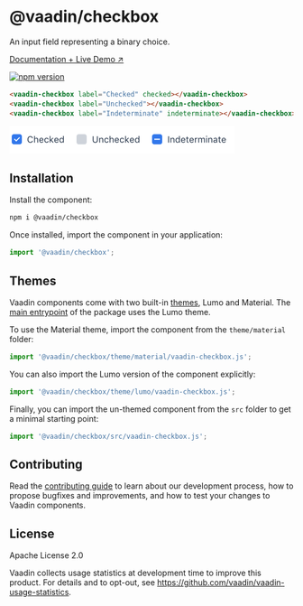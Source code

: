 # @vaadin/checkbox

An input field representing a binary choice.

[Documentation + Live Demo ↗](https://vaadin.com/docs/latest/components/checkbox)

[![npm version](https://badgen.net/npm/v/@vaadin/checkbox)](https://www.npmjs.com/package/@vaadin/checkbox)

```html
<vaadin-checkbox label="Checked" checked></vaadin-checkbox>
<vaadin-checkbox label="Unchecked"></vaadin-checkbox>
<vaadin-checkbox label="Indeterminate" indeterminate></vaadin-checkbox>
```

[<img src="https://raw.githubusercontent.com/vaadin/web-components/main/packages/checkbox/screenshot.png" width="400" alt="Screenshot of vaadin-checkbox">](https://vaadin.com/docs/latest/components/checkbox)

## Installation

Install the component:

```sh
npm i @vaadin/checkbox
```

Once installed, import the component in your application:

```js
import '@vaadin/checkbox';
```

## Themes

Vaadin components come with two built-in [themes](https://vaadin.com/docs/latest/styling), Lumo and Material.
The [main entrypoint](https://github.com/vaadin/web-components/blob/main/packages/checkbox/vaadin-checkbox.js) of the package uses the Lumo theme.

To use the Material theme, import the component from the `theme/material` folder:

```js
import '@vaadin/checkbox/theme/material/vaadin-checkbox.js';
```

You can also import the Lumo version of the component explicitly:

```js
import '@vaadin/checkbox/theme/lumo/vaadin-checkbox.js';
```

Finally, you can import the un-themed component from the `src` folder to get a minimal starting point:

```js
import '@vaadin/checkbox/src/vaadin-checkbox.js';
```

## Contributing

Read the [contributing guide](https://vaadin.com/docs/latest/contributing/overview) to learn about our development process, how to propose bugfixes and improvements, and how to test your changes to Vaadin components.

## License

Apache License 2.0

Vaadin collects usage statistics at development time to improve this product.
For details and to opt-out, see https://github.com/vaadin/vaadin-usage-statistics.

